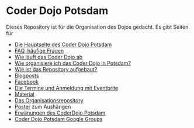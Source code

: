 Coder Dojo Potsdam
==================

Dieses Repository ist für die Organisation des Dojos gedacht.
Es gibt Seiten für

- [Die Hauptseite des Coder Dojo Potsdam](http://zen.coderdojo.com/dojo/861)
- [FAQ, häufige Fragen](FAQ.md)
- [Wie läuft das Coder Dojo ab](Ablauf.md)
- [Wie organisiere ich das Coder Dojo in Potsdam?](Organisation.md)
- [Wie ist das Repository aufgebaut?](repository.md)
- [Blogposts](blog)
- [Facebook](https://www.facebook.com/groups/1526949497552279/)
- [Die Termine und Anmeldung mit Eventbrite](http://www.eventbrite.de/o/coder-dojo-potsdam-6787334071)
- [Material](https://github.com/CoderDojoPotsdam/material)
- [Das Organisationsrepository](https://github.com/CoderDojoPotsdam/organize)
- [Poster](posters) zum Aushängen
- [Erwänungen des CoderDojo Potsdam](erwähnungen)
- [Coder Dojo Potsdam Google Groups](https://groups.google.com/forum/#!forum/coderdojopotsdam)
